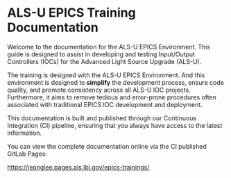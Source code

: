 # ALS-U EPICS Training Documentation

Welcome to the documentation for the ALS-U EPICS Environment. This guide is designed to assist in developing and testing Input/Output Controllers (IOCs) for the Advanced Light Source Upgrade (ALS-U).

The training is designed with the ALS-U EPICS Environment. And this  environment is designed to **simplify** the development process, ensure code quality, and promote consistency across all ALS-U IOC projects. Furthermore, it aims to remove tedious and error-prone procedures often associated with traditional EPICS IOC development and deployment.

This documentation is built and published through our Continuous Integration (CI) pipeline, ensuring that you always have access to the latest information.

You can view the complete documentation online via the CI published GitLab Pages:

https://jeonglee.pages.als.lbl.gov/epics-trainings/

